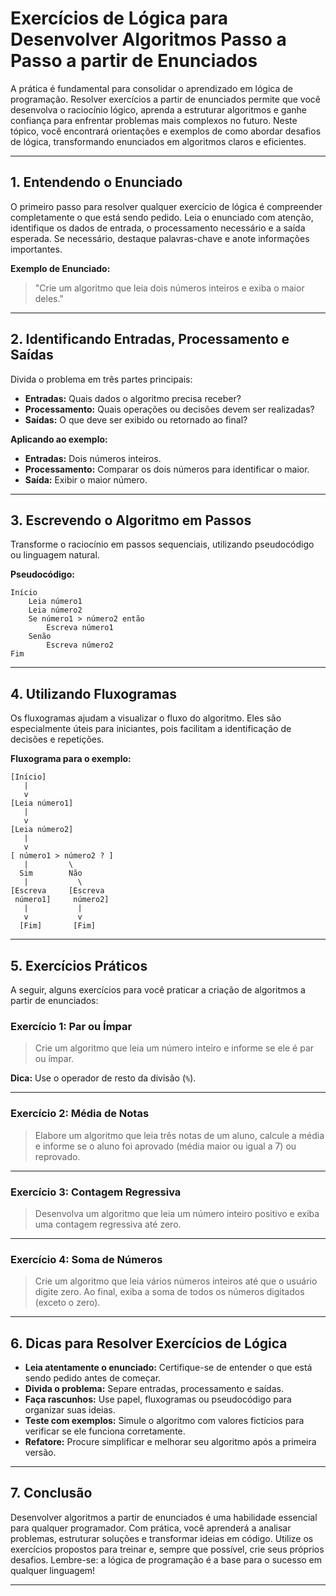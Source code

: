 
# Exercícios de Lógica para Desenvolver Algoritmos Passo a Passo a partir de Enunciados

A prática é fundamental para consolidar o aprendizado em lógica de programação. Resolver exercícios a partir de enunciados permite que você desenvolva o raciocínio lógico, aprenda a estruturar algoritmos e ganhe confiança para enfrentar problemas mais complexos no futuro. Neste tópico, você encontrará orientações e exemplos de como abordar desafios de lógica, transformando enunciados em algoritmos claros e eficientes.

---

## 1. Entendendo o Enunciado

O primeiro passo para resolver qualquer exercício de lógica é compreender completamente o que está sendo pedido. Leia o enunciado com atenção, identifique os dados de entrada, o processamento necessário e a saída esperada. Se necessário, destaque palavras-chave e anote informações importantes.

**Exemplo de Enunciado:**

> "Crie um algoritmo que leia dois números inteiros e exiba o maior deles."

---

## 2. Identificando Entradas, Processamento e Saídas

Divida o problema em três partes principais:

- **Entradas:** Quais dados o algoritmo precisa receber?
- **Processamento:** Quais operações ou decisões devem ser realizadas?
- **Saídas:** O que deve ser exibido ou retornado ao final?

**Aplicando ao exemplo:**

- **Entradas:** Dois números inteiros.
- **Processamento:** Comparar os dois números para identificar o maior.
- **Saída:** Exibir o maior número.

---

## 3. Escrevendo o Algoritmo em Passos

Transforme o raciocínio em passos sequenciais, utilizando pseudocódigo ou linguagem natural.

**Pseudocódigo:**

```
Início
    Leia número1
    Leia número2
    Se número1 > número2 então
        Escreva número1
    Senão
        Escreva número2
Fim
```

---

## 4. Utilizando Fluxogramas

Os fluxogramas ajudam a visualizar o fluxo do algoritmo. Eles são especialmente úteis para iniciantes, pois facilitam a identificação de decisões e repetições.

**Fluxograma para o exemplo:**

```
[Início]
   |
   v
[Leia número1]
   |
   v
[Leia número2]
   |
   v
[ número1 > número2 ? ]
   |         \
  Sim        Não
   |           \
[Escreva     [Escreva
 número1]     número2]
   |           |
   v           v
  [Fim]       [Fim]
```

---

## 5. Exercícios Práticos

A seguir, alguns exercícios para você praticar a criação de algoritmos a partir de enunciados:

### Exercício 1: Par ou Ímpar

> Crie um algoritmo que leia um número inteiro e informe se ele é par ou ímpar.

**Dica:** Use o operador de resto da divisão (`%`).

---

### Exercício 2: Média de Notas

> Elabore um algoritmo que leia três notas de um aluno, calcule a média e informe se o aluno foi aprovado (média maior ou igual a 7) ou reprovado.

---

### Exercício 3: Contagem Regressiva

> Desenvolva um algoritmo que leia um número inteiro positivo e exiba uma contagem regressiva até zero.

---

### Exercício 4: Soma de Números

> Crie um algoritmo que leia vários números inteiros até que o usuário digite zero. Ao final, exiba a soma de todos os números digitados (exceto o zero).

---

## 6. Dicas para Resolver Exercícios de Lógica

- **Leia atentamente o enunciado:** Certifique-se de entender o que está sendo pedido antes de começar.
- **Divida o problema:** Separe entradas, processamento e saídas.
- **Faça rascunhos:** Use papel, fluxogramas ou pseudocódigo para organizar suas ideias.
- **Teste com exemplos:** Simule o algoritmo com valores fictícios para verificar se ele funciona corretamente.
- **Refatore:** Procure simplificar e melhorar seu algoritmo após a primeira versão.

---

## 7. Conclusão

Desenvolver algoritmos a partir de enunciados é uma habilidade essencial para qualquer programador. Com prática, você aprenderá a analisar problemas, estruturar soluções e transformar ideias em código. Utilize os exercícios propostos para treinar e, sempre que possível, crie seus próprios desafios. Lembre-se: a lógica de programação é a base para o sucesso em qualquer linguagem!

---
```